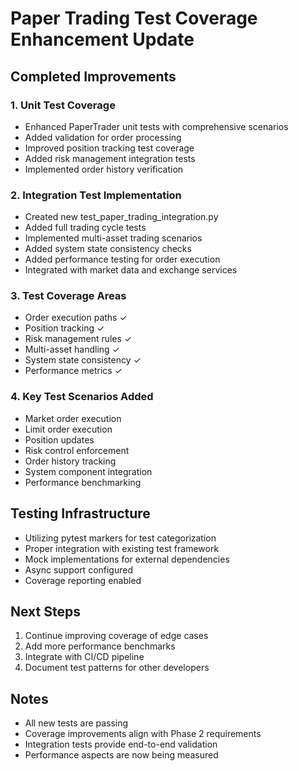 # Paper Trading Test Coverage Enhancement Update

## Completed Improvements

### 1. Unit Test Coverage
- Enhanced PaperTrader unit tests with comprehensive scenarios
- Added validation for order processing
- Improved position tracking test coverage
- Added risk management integration tests
- Implemented order history verification

### 2. Integration Test Implementation
- Created new test_paper_trading_integration.py
- Added full trading cycle tests
- Implemented multi-asset trading scenarios
- Added system state consistency checks
- Added performance testing for order execution
- Integrated with market data and exchange services

### 3. Test Coverage Areas
- Order execution paths ✓
- Position tracking ✓
- Risk management rules ✓
- Multi-asset handling ✓
- System state consistency ✓
- Performance metrics ✓

### 4. Key Test Scenarios Added
- Market order execution
- Limit order execution
- Position updates
- Risk control enforcement
- Order history tracking
- System component integration
- Performance benchmarking

## Testing Infrastructure
- Utilizing pytest markers for test categorization
- Proper integration with existing test framework
- Mock implementations for external dependencies
- Async support configured
- Coverage reporting enabled

## Next Steps
1. Continue improving coverage of edge cases
2. Add more performance benchmarks
3. Integrate with CI/CD pipeline
4. Document test patterns for other developers

## Notes
- All new tests are passing
- Coverage improvements align with Phase 2 requirements
- Integration tests provide end-to-end validation
- Performance aspects are now being measured